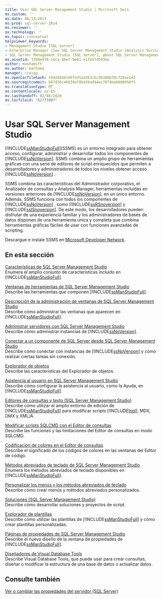 ```yaml
---
title: Usar SQL Server Management Studio | Microsoft Docs
ms.custom: ''
ms.date: 06/13/2017
ms.prod: sql-server-2014
ms.reviewer: ''
ms.technology: ''
ms.topic: conceptual
helpviewer_keywords:
- Management Studio [SQL Server]
- Enterprise Manager (See SQL Server Management Studio [Analysis Services])
- SQL Server Management Studio [SQL Server], about SQL Server Management Studio
ms.assetid: f289e978-14ca-46ef-9e61-e1fe5fd593be
author: mashamsft
ms.author: mathoma
manager: craigg
ms.openlocfilehash: 544d4b40c66f345aa563cbc96380639c729ae1d2
ms.sourcegitcommit: b87d36c46b39af8b929ad94ec707dee8800950f5
ms.translationtype: MT
ms.contentlocale: es-ES
ms.lasthandoff: 02/08/2020
ms.locfileid: "62773907"
---
```

# <a name="use-sql-server-management-studio"></a>Usar SQL Server Management Studio
  [!INCLUDE[ssManStudioFull](../includes/ssmanstudiofull-md.md)](SSMS) es un entorno integrado para obtener acceso, configurar, administrar y desarrollar todos los componentes de [!INCLUDE[ssNoVersion](../includes/ssnoversion-md.md)]. SSMS combina un amplio grupo de herramientas gráficas con una serie de editores de script enriquecidos que permiten a desarrolladores y administradores de todos los niveles obtener acceso [!INCLUDE[ssNoVersion](../includes/ssnoversion-md.md)] .  
  
 SSMS combina las características del Administrador corporativo, el Analizador de consultas y Analysis Manager, herramientas incluidas en versiones anteriores de [!INCLUDE[ssNoVersion](../includes/ssnoversion-md.md)], en un único entorno. Además, SSMS funciona con todos los componentes de [!INCLUDE[ssNoVersion](../includes/ssnoversion-md.md)] , como [!INCLUDE[ssRSnoversion](../includes/ssrsnoversion-md.md)] y [!INCLUDE[ssISnoversion](../includes/ssisnoversion-md.md)]. De este modo, los desarrolladores pueden disfrutar de una experiencia familiar y los administradores de bases de datos disponen de una herramienta única y completa que combina herramientas gráficas fáciles de usar con funciones avanzadas de scripting.  
  
 Descargue e instale SSMS en [Microsoft Developer Network](https://msdn.microsoft.com/library/dn434042.aspx).  
  
## <a name="in-this-section"></a>En esta sección  
 [Características de SQL Server Management Studio](features-in-sql-server-management-studio.md)  
 Enumera el amplio conjunto de características incluido en [!INCLUDE[ssManStudioFull](../includes/ssmanstudiofull-md.md)].  
  
 [Ventanas de herramientas de SQL Server Management Studio](../ssms/tool-windows-in-sql-server-management-studio.md)  
 Describe las herramientas que componen [!INCLUDE[ssManStudioFull](../includes/ssmanstudiofull-md.md)].  
  
 [Descripción de la administración de ventanas de SQL Server Management Studio](../ssms/understand-sql-server-management-studio-windows-management.md)  
 Describe cómo administrar las ventanas que aparecen en [!INCLUDE[ssManStudioFull](../includes/ssmanstudiofull-md.md)].  
  
 [Administrar servidores con SQL Server Management Studio](../ssms/administer-servers-with-sql-server-management-studio.md)  
 Describe cómo administrar instancias de [!INCLUDE[ssNoVersion](../includes/ssnoversion-md.md)].  
  
 [Conectar a un componente de SQL Server desde SQL Server Management Studio](../ssms/f1-help/connect-to-any-sql-server-component-from-sql-server-management-studio.md)  
 Describe cómo conectar con instancias de [!INCLUDE[ssNoVersion](../includes/ssnoversion-md.md)] y cómo realizar ciertas tareas sin conexión.  
  
 [Explorador de objetos](../ssms/object/object-explorer.md)  
 Describe las características del Explorador de objetos.  
  
 [Asistencia al usuario en SQL Server Management Studio](../ssms/user-assistance-in-sql-server-management-studio.md)  
 Describe cómo configurar la asistencia al usuario, como la Ayuda, en [!INCLUDE[ssManStudioFull](../includes/ssmanstudiofull-md.md)].  
  
 [Editores de consultas y texto &#40;SQL Server Management Studio&#41;](../relational-databases/scripting/query-and-text-editors-sql-server-management-studio.md)  
 Describe cómo utilizar el amplio entorno de edición de [!INCLUDE[ssManStudioFull](../includes/ssmanstudiofull-md.md)] para modificar scripts [!INCLUDE[tsql](../includes/tsql-md.md)], MDX, DMX y XML/A.  
  
 [Modificar scripts SQLCMD con el Editor de consultas](../relational-databases/scripting/edit-sqlcmd-scripts-with-query-editor.md)  
 Describe las funciones y las limitaciones del Editor de consultas en modo SQLCMD.  
  
 [Codificación de colores en el Editor de consultas](../relational-databases/scripting/color-coding-in-query-editors.md)  
 Describe el significado de los códigos de colores en las ventanas del Editor de código.  
  
 [Métodos abreviados de teclado de SQL Server Management Studio](../ssms/sql-server-management-studio-keyboard-shortcuts.md)  
 Enumera los métodos abreviados de teclado disponibles en [!INCLUDE[ssManStudioFull](../includes/ssmanstudiofull-md.md)].  
  
 [Personalizar los menús y los métodos abreviados de teclado](../ssms/customize-menus-and-shortcut-keys.md)  
 Describe cómo crear menús y métodos abreviados personalizados.  
  
 [Soluciones &#40;SQL Server Management Studio&#41;](../ssms/solution/solutions-sql-server-management-studio.md)  
 Describe cómo desarrollar soluciones y proyectos de script.  
  
 [Explorador de plantillas](../ssms/template/template-explorer.md)  
 Describe cómo utilizar las plantillas de [!INCLUDE[ssManStudioFull](../includes/ssmanstudiofull-md.md)] y cómo crear plantillas personalizadas.  
  
 [Páginas de propiedades de SQL Server Management Studio](../ssms/property-pages-in-sql-server-management-studio.md)  
 Describe el nuevo diseño de la ventana de propiedades de [!INCLUDE[ssManStudioFull](../includes/ssmanstudiofull-md.md)].  
  
 [Diseñadores de Visual Database Tools](../ssms/visual-db-tools/visual-database-tool-designers.md)  
 Describe Visual Database Tools, que puede usar para crear consultas, diseñar o modificar la estructura de una base de datos o actualizar datos.  
  
## <a name="see-also"></a>Consulte también  
 [Ver o cambiar las propiedades del servidor &#40;SQL Server&#41;](configure-windows/view-or-change-server-properties-sql-server.md)  
  
  
